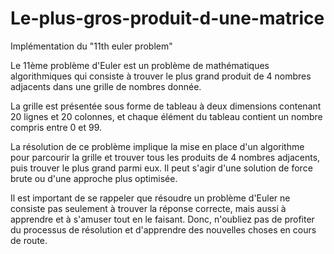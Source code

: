 # Le-plus-gros-produit-d-une-matrice
Implémentation du "11th euler problem"

Le 11ème problème d'Euler est un problème de mathématiques algorithmiques qui consiste à trouver le plus grand produit de 4 nombres adjacents 
dans une grille de nombres donnée. 

La grille est présentée sous forme de tableau à deux dimensions contenant 20 lignes et 20 colonnes, et chaque élément du tableau contient un nombre compris entre 0 et 99.


La résolution de ce problème implique la mise en place d'un algorithme pour parcourir la grille et trouver tous les produits de 4 nombres adjacents,
puis trouver le plus grand parmi eux. Il peut s'agir d'une solution de force brute ou d'une approche plus optimisée.

Il est important de se rappeler que résoudre un problème d'Euler ne consiste pas seulement à trouver la réponse correcte, mais aussi à apprendre et 
à s'amuser tout en le faisant. Donc, n'oubliez pas de profiter du processus de résolution et d'apprendre des nouvelles choses en cours de route.
